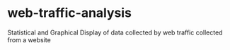 # web-traffic-analysis
Statistical and Graphical Display of data collected by web traffic collected from a website
